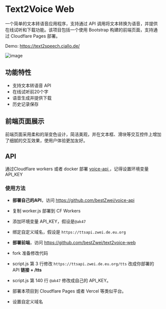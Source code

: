 # Text2Voice Web

一个简单的文本转语音应用程序，支持通过 API 调用将文本转换为语音，并提供在线试听和下载功能。该项目包括一个使用 Bootstrap 构建的前端页面，支持通过 Cloudflare Pages 部署。

Demo: https://text2speech.ciallo.de/

![image](https://i0.img2ipfs.com/ipfs/QmQosWR2Nc84DPQNUj3VfJcjmuZowSYYU4gm7sMBtG5oNi)

## 功能特性

- 支持文本转语音 API
- 在线试听前20个字
- 语音生成并提供下载
- 历史记录保存

## 前端页面展示

前端页面采用柔和的渐变色设计，简洁美观，并在文本框、滑块等交互控件上增加了细腻的交互效果，使用户体验更加友好。

## API

通过Cloudflare workers 或者 docker 部署 [voice-api ](https://github.com/bestZwei/voice-api)，记得设置环境变量 API_KEY

### 使用方法

+ **部署自己的API**，访问 https://github.com/bestZwei/voice-api

+ 复制 worker.js 部署到 CF Workers
+ 添加环境变量 API_KEY，假设是`@ak47`
+ 绑定自定义域名，假设是  `https://ttsapi.zwei.de.eu.org`
+ **部署前端**，访问 https://github.com/bestZwei/text2voice-web
+ fork 准备修改代码
+ script.js 第 3 行修改 `https://ttsapi.zwei.de.eu.org/tts` 改成你部署的 API **链接 + /tts**
+ script.js 第 140 行 `@ak47` 修改成自己的 API_KEY。
+ 部署本项目到 Cloudflare Pages 或者 Vercel 等类似平台。
+ 设置自定义域名
